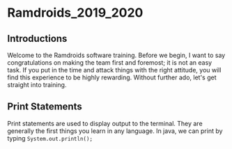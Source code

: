 # Ramdroids_2019_2020
## Introductions ##
Welcome to the Ramdroids software training. Before we begin, I want to say congratulations on making
the team first and foremost; it is not an easy task. If you put in the time and attack things with
the right attitude, you will find this experience to be highly rewarding. Without further ado, let's
get straight into training.

## Print Statements ##
Print statements are used to display output to the terminal. They are generally the first things you
learn in any language. In java, we can print by typing ```System.out.println();```